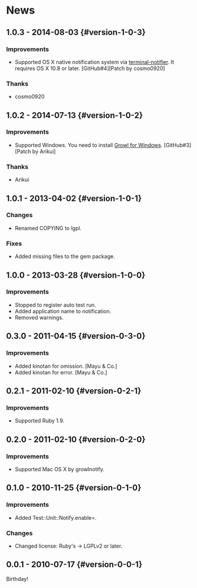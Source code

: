 # News

## 1.0.3 - 2014-08-03 {#version-1-0-3}

### Improvements

* Supported OS X native notification system via
  [terminal-notifier](https://github.com/alloy/terminal-notifier).
  It requires OS X 10.8 or later.
  [GitHub#4][Patch by cosmo0920]

### Thanks

* cosmo0920

## 1.0.2 - 2014-07-13 {#version-1-0-2}

### Improvements

* Supported Windows. You need to install
  [Growl for Windows](http://www.growlforwindows.com/).
  [GitHub#3] [Patch by Arikui]

### Thanks

* Arikui

## 1.0.1 - 2013-04-02 {#version-1-0-1}

### Changes

* Renamed COPYING to lgpl.

### Fixes

* Added missing files to the gem package.

## 1.0.0 - 2013-03-28 {#version-1-0-0}

### Improvements

* Stopped to register auto test run.
* Added application name to notification.
* Removed warnings.

## 0.3.0 - 2011-04-15 {#version-0-3-0}

### Improvements

* Added kinotan for omission. [Mayu & Co.]
* Added kinotan for error. [Mayu & Co.]

## 0.2.1 - 2011-02-10 {#version-0-2-1}

### Improvements

* Supported Ruby 1.9.

## 0.2.0 - 2011-02-10 {#version-0-2-0}

### Improvements

* Supported Mac OS X by growlnotify.

## 0.1.0 - 2010-11-25 {#version-0-1-0}

### Improvements

* Added Test::Unit::Notify.enable=.

### Changes

* Changed license: Ruby's -> LGPLv2 or later.

## 0.0.1 - 2010-07-17 {#version-0-0-1}

Birthday!

